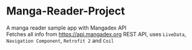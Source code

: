 # Manga-Reader-Project
A manga reader sample app with Mangadex API <br>
Fetches all info from https://api.mangadex.org REST API, 
uses <code>LiveData</code>, <code>Navigation Component</code>, <code>Retrofit 2</code> and <code>Coil</code>
